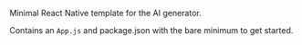 Minimal React Native template for the AI generator.

Contains an `App.js` and package.json with the bare minimum to get started.
